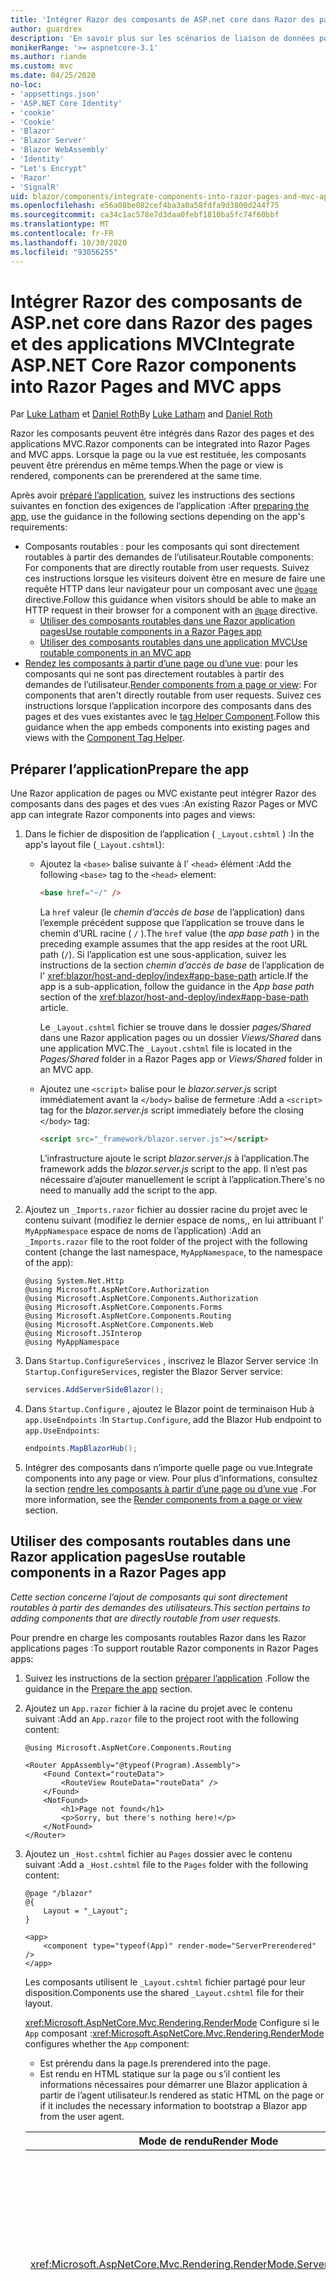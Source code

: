 ```yaml
---
title: 'Intégrer Razor des composants de ASP.net core dans Razor des pages et des applications MVC'
author: guardrex
description: 'En savoir plus sur les scénarios de liaison de données pour les composants et les éléments DOM dans les Blazor applications.'
monikerRange: '>= aspnetcore-3.1'
ms.author: riande
ms.custom: mvc
ms.date: 04/25/2020
no-loc:
- 'appsettings.json'
- 'ASP.NET Core Identity'
- 'cookie'
- 'Cookie'
- 'Blazor'
- 'Blazor Server'
- 'Blazor WebAssembly'
- 'Identity'
- "Let's Encrypt"
- 'Razor'
- 'SignalR'
uid: blazor/components/integrate-components-into-razor-pages-and-mvc-apps
ms.openlocfilehash: e56a08be082cef4ba3a0a58fdfa9d3800d244f75
ms.sourcegitcommit: ca34c1ac578e7d3daa0febf1810ba5fc74f60bbf
ms.translationtype: MT
ms.contentlocale: fr-FR
ms.lasthandoff: 10/30/2020
ms.locfileid: "93056255"
---
```

# <a name="integrate-aspnet-core-no-locrazor-components-into-no-locrazor-pages-and-mvc-apps"></a><span data-ttu-id="f71cb-103">Intégrer Razor des composants de ASP.net core dans Razor des pages et des applications MVC</span><span class="sxs-lookup"><span data-stu-id="f71cb-103">Integrate ASP.NET Core Razor components into Razor Pages and MVC apps</span></span>

<span data-ttu-id="f71cb-104">Par [Luke Latham](https://github.com/guardrex) et [Daniel Roth](https://github.com/danroth27)</span><span class="sxs-lookup"><span data-stu-id="f71cb-104">By [Luke Latham](https://github.com/guardrex) and [Daniel Roth](https://github.com/danroth27)</span></span>

<span data-ttu-id="f71cb-105">Razor les composants peuvent être intégrés dans Razor des pages et des applications MVC.</span><span class="sxs-lookup"><span data-stu-id="f71cb-105">Razor components can be integrated into Razor Pages and MVC apps.</span></span> <span data-ttu-id="f71cb-106">Lorsque la page ou la vue est restituée, les composants peuvent être prérendus en même temps.</span><span class="sxs-lookup"><span data-stu-id="f71cb-106">When the page or view is rendered, components can be prerendered at the same time.</span></span>

<span data-ttu-id="f71cb-107">Après avoir [préparé l’application](#prepare-the-app), suivez les instructions des sections suivantes en fonction des exigences de l’application :</span><span class="sxs-lookup"><span data-stu-id="f71cb-107">After [preparing the app](#prepare-the-app), use the guidance in the following sections depending on the app's requirements:</span></span>

* <span data-ttu-id="f71cb-108">Composants routables : pour les composants qui sont directement routables à partir des demandes de l’utilisateur.</span><span class="sxs-lookup"><span data-stu-id="f71cb-108">Routable components: For components that are directly routable from user requests.</span></span> <span data-ttu-id="f71cb-109">Suivez ces instructions lorsque les visiteurs doivent être en mesure de faire une requête HTTP dans leur navigateur pour un composant avec une [`@page`](xref:mvc/views/razor#page) directive.</span><span class="sxs-lookup"><span data-stu-id="f71cb-109">Follow this guidance when visitors should be able to make an HTTP request in their browser for a component with an [`@page`](xref:mvc/views/razor#page) directive.</span></span>
  * [<span data-ttu-id="f71cb-110">Utiliser des composants routables dans une Razor application pages</span><span class="sxs-lookup"><span data-stu-id="f71cb-110">Use routable components in a Razor Pages app</span></span>](#use-routable-components-in-a-razor-pages-app)
  * [<span data-ttu-id="f71cb-111">Utiliser des composants routables dans une application MVC</span><span class="sxs-lookup"><span data-stu-id="f71cb-111">Use routable components in an MVC app</span></span>](#use-routable-components-in-an-mvc-app)
* <span data-ttu-id="f71cb-112">[Rendez les composants à partir d’une page ou d’une vue](#render-components-from-a-page-or-view): pour les composants qui ne sont pas directement routables à partir des demandes de l’utilisateur.</span><span class="sxs-lookup"><span data-stu-id="f71cb-112">[Render components from a page or view](#render-components-from-a-page-or-view): For components that aren't directly routable from user requests.</span></span> <span data-ttu-id="f71cb-113">Suivez ces instructions lorsque l’application incorpore des composants dans des pages et des vues existantes avec le [tag Helper Component](xref:mvc/views/tag-helpers/builtin-th/component-tag-helper).</span><span class="sxs-lookup"><span data-stu-id="f71cb-113">Follow this guidance when the app embeds components into existing pages and views with the [Component Tag Helper](xref:mvc/views/tag-helpers/builtin-th/component-tag-helper).</span></span>

## <a name="prepare-the-app"></a><span data-ttu-id="f71cb-114">Préparer l’application</span><span class="sxs-lookup"><span data-stu-id="f71cb-114">Prepare the app</span></span>

<span data-ttu-id="f71cb-115">Une Razor application de pages ou MVC existante peut intégrer Razor des composants dans des pages et des vues :</span><span class="sxs-lookup"><span data-stu-id="f71cb-115">An existing Razor Pages or MVC app can integrate Razor components into pages and views:</span></span>

1. <span data-ttu-id="f71cb-116">Dans le fichier de disposition de l’application ( `_Layout.cshtml` ) :</span><span class="sxs-lookup"><span data-stu-id="f71cb-116">In the app's layout file (`_Layout.cshtml`):</span></span>

   * <span data-ttu-id="f71cb-117">Ajoutez la `<base>` balise suivante à l' `<head>` élément :</span><span class="sxs-lookup"><span data-stu-id="f71cb-117">Add the following `<base>` tag to the `<head>` element:</span></span>

     ```html
     <base href="~/" />
     ```

     <span data-ttu-id="f71cb-118">La `href` valeur (le *chemin d’accès de base* de l’application) dans l’exemple précédent suppose que l’application se trouve dans le chemin d’URL racine ( `/` ).</span><span class="sxs-lookup"><span data-stu-id="f71cb-118">The `href` value (the *app base path* ) in the preceding example assumes that the app resides at the root URL path (`/`).</span></span> <span data-ttu-id="f71cb-119">Si l’application est une sous-application, suivez les instructions de la section *chemin d’accès de base* de l’application de l' <xref:blazor/host-and-deploy/index#app-base-path> article.</span><span class="sxs-lookup"><span data-stu-id="f71cb-119">If the app is a sub-application, follow the guidance in the *App base path* section of the <xref:blazor/host-and-deploy/index#app-base-path> article.</span></span>

     <span data-ttu-id="f71cb-120">Le `_Layout.cshtml` fichier se trouve dans le dossier *pages/Shared* dans une Razor application pages ou un dossier *Views/Shared* dans une application MVC.</span><span class="sxs-lookup"><span data-stu-id="f71cb-120">The `_Layout.cshtml` file is located in the *Pages/Shared* folder in a Razor Pages app or *Views/Shared* folder in an MVC app.</span></span>

   * <span data-ttu-id="f71cb-121">Ajoutez une `<script>` balise pour le *blazor.server.js* script immédiatement avant la `</body>` balise de fermeture :</span><span class="sxs-lookup"><span data-stu-id="f71cb-121">Add a `<script>` tag for the *blazor.server.js* script immediately before the closing `</body>` tag:</span></span>

     ```html
     <script src="_framework/blazor.server.js"></script>
     ```

     <span data-ttu-id="f71cb-122">L’infrastructure ajoute le script *blazor.server.js* à l’application.</span><span class="sxs-lookup"><span data-stu-id="f71cb-122">The framework adds the *blazor.server.js* script to the app.</span></span> <span data-ttu-id="f71cb-123">Il n’est pas nécessaire d’ajouter manuellement le script à l’application.</span><span class="sxs-lookup"><span data-stu-id="f71cb-123">There's no need to manually add the script to the app.</span></span>

1. <span data-ttu-id="f71cb-124">Ajoutez un `_Imports.razor` fichier au dossier racine du projet avec le contenu suivant (modifiez le dernier espace de noms,, en lui attribuant l' `MyAppNamespace` espace de noms de l’application) :</span><span class="sxs-lookup"><span data-stu-id="f71cb-124">Add an `_Imports.razor` file to the root folder of the project with the following content (change the last namespace, `MyAppNamespace`, to the namespace of the app):</span></span>

   ```razor
   @using System.Net.Http
   @using Microsoft.AspNetCore.Authorization
   @using Microsoft.AspNetCore.Components.Authorization
   @using Microsoft.AspNetCore.Components.Forms
   @using Microsoft.AspNetCore.Components.Routing
   @using Microsoft.AspNetCore.Components.Web
   @using Microsoft.JSInterop
   @using MyAppNamespace
   ```

1. <span data-ttu-id="f71cb-125">Dans `Startup.ConfigureServices` , inscrivez le Blazor Server service :</span><span class="sxs-lookup"><span data-stu-id="f71cb-125">In `Startup.ConfigureServices`, register the Blazor Server service:</span></span>

   ```csharp
   services.AddServerSideBlazor();
   ```

1. <span data-ttu-id="f71cb-126">Dans `Startup.Configure` , ajoutez le Blazor point de terminaison Hub à `app.UseEndpoints` :</span><span class="sxs-lookup"><span data-stu-id="f71cb-126">In `Startup.Configure`, add the Blazor Hub endpoint to `app.UseEndpoints`:</span></span>

   ```csharp
   endpoints.MapBlazorHub();
   ```

1. <span data-ttu-id="f71cb-127">Intégrer des composants dans n’importe quelle page ou vue.</span><span class="sxs-lookup"><span data-stu-id="f71cb-127">Integrate components into any page or view.</span></span> <span data-ttu-id="f71cb-128">Pour plus d’informations, consultez la section [rendre les composants à partir d’une page ou d’une vue](#render-components-from-a-page-or-view) .</span><span class="sxs-lookup"><span data-stu-id="f71cb-128">For more information, see the [Render components from a page or view](#render-components-from-a-page-or-view) section.</span></span>

## <a name="use-routable-components-in-a-no-locrazor-pages-app"></a><span data-ttu-id="f71cb-129">Utiliser des composants routables dans une Razor application pages</span><span class="sxs-lookup"><span data-stu-id="f71cb-129">Use routable components in a Razor Pages app</span></span>

<span data-ttu-id="f71cb-130">*Cette section concerne l’ajout de composants qui sont directement routables à partir des demandes des utilisateurs.*</span><span class="sxs-lookup"><span data-stu-id="f71cb-130">*This section pertains to adding components that are directly routable from user requests.*</span></span>

<span data-ttu-id="f71cb-131">Pour prendre en charge les composants routables Razor dans les Razor applications pages :</span><span class="sxs-lookup"><span data-stu-id="f71cb-131">To support routable Razor components in Razor Pages apps:</span></span>

1. <span data-ttu-id="f71cb-132">Suivez les instructions de la section [préparer l’application](#prepare-the-app) .</span><span class="sxs-lookup"><span data-stu-id="f71cb-132">Follow the guidance in the [Prepare the app](#prepare-the-app) section.</span></span>

1. <span data-ttu-id="f71cb-133">Ajoutez un `App.razor` fichier à la racine du projet avec le contenu suivant :</span><span class="sxs-lookup"><span data-stu-id="f71cb-133">Add an `App.razor` file to the project root with the following content:</span></span>

   ```razor
   @using Microsoft.AspNetCore.Components.Routing

   <Router AppAssembly="@typeof(Program).Assembly">
       <Found Context="routeData">
           <RouteView RouteData="routeData" />
       </Found>
       <NotFound>
           <h1>Page not found</h1>
           <p>Sorry, but there's nothing here!</p>
       </NotFound>
   </Router>
   ```

1. <span data-ttu-id="f71cb-134">Ajoutez un `_Host.cshtml` fichier au `Pages` dossier avec le contenu suivant :</span><span class="sxs-lookup"><span data-stu-id="f71cb-134">Add a `_Host.cshtml` file to the `Pages` folder with the following content:</span></span>

   ```cshtml
   @page "/blazor"
   @{
       Layout = "_Layout";
   }

   <app>
       <component type="typeof(App)" render-mode="ServerPrerendered" />
   </app>
   ```

   <span data-ttu-id="f71cb-135">Les composants utilisent le `_Layout.cshtml` fichier partagé pour leur disposition.</span><span class="sxs-lookup"><span data-stu-id="f71cb-135">Components use the shared `_Layout.cshtml` file for their layout.</span></span>

   <span data-ttu-id="f71cb-136"><xref:Microsoft.AspNetCore.Mvc.Rendering.RenderMode> Configure si le `App` composant :</span><span class="sxs-lookup"><span data-stu-id="f71cb-136"><xref:Microsoft.AspNetCore.Mvc.Rendering.RenderMode> configures whether the `App` component:</span></span>

   * <span data-ttu-id="f71cb-137">Est prérendu dans la page.</span><span class="sxs-lookup"><span data-stu-id="f71cb-137">Is prerendered into the page.</span></span>
   * <span data-ttu-id="f71cb-138">Est rendu en HTML statique sur la page ou s’il contient les informations nécessaires pour démarrer une Blazor application à partir de l’agent utilisateur.</span><span class="sxs-lookup"><span data-stu-id="f71cb-138">Is rendered as static HTML on the page or if it includes the necessary information to bootstrap a Blazor app from the user agent.</span></span>

   | <span data-ttu-id="f71cb-139">Mode de rendu</span><span class="sxs-lookup"><span data-stu-id="f71cb-139">Render Mode</span></span> | <span data-ttu-id="f71cb-140">Description</span><span class="sxs-lookup"><span data-stu-id="f71cb-140">Description</span></span> |
   | ----------- | ----------- |
   | <xref:Microsoft.AspNetCore.Mvc.Rendering.RenderMode.ServerPrerendered> | <span data-ttu-id="f71cb-141">Restitue le `App` composant en HTML statique et comprend un marqueur pour une Blazor Server application.</span><span class="sxs-lookup"><span data-stu-id="f71cb-141">Renders the `App` component into static HTML and includes a marker for a Blazor Server app.</span></span> <span data-ttu-id="f71cb-142">Au démarrage de l’agent utilisateur, ce marqueur est utilisé pour démarrer une Blazor application.</span><span class="sxs-lookup"><span data-stu-id="f71cb-142">When the user-agent starts, this marker is used to bootstrap a Blazor app.</span></span> |
   | <xref:Microsoft.AspNetCore.Mvc.Rendering.RenderMode.Server> | <span data-ttu-id="f71cb-143">Restitue un marqueur pour une Blazor Server application.</span><span class="sxs-lookup"><span data-stu-id="f71cb-143">Renders a marker for a Blazor Server app.</span></span> <span data-ttu-id="f71cb-144">La sortie du `App` composant n’est pas incluse.</span><span class="sxs-lookup"><span data-stu-id="f71cb-144">Output from the `App` component isn't included.</span></span> <span data-ttu-id="f71cb-145">Au démarrage de l’agent utilisateur, ce marqueur est utilisé pour démarrer une Blazor application.</span><span class="sxs-lookup"><span data-stu-id="f71cb-145">When the user-agent starts, this marker is used to bootstrap a Blazor app.</span></span> |
   | <xref:Microsoft.AspNetCore.Mvc.Rendering.RenderMode.Static> | <span data-ttu-id="f71cb-146">Génère le rendu du `App` composant en HTML statique.</span><span class="sxs-lookup"><span data-stu-id="f71cb-146">Renders the `App` component into static HTML.</span></span> |

   <span data-ttu-id="f71cb-147">Pour plus d’informations sur le tag Helper composant, consultez <xref:mvc/views/tag-helpers/builtin-th/component-tag-helper> .</span><span class="sxs-lookup"><span data-stu-id="f71cb-147">For more information on the Component Tag Helper, see <xref:mvc/views/tag-helpers/builtin-th/component-tag-helper>.</span></span>

1. <span data-ttu-id="f71cb-148">Ajoutez un itinéraire de priorité basse pour la `_Host.cshtml` page à la configuration de point de terminaison dans `Startup.Configure` :</span><span class="sxs-lookup"><span data-stu-id="f71cb-148">Add a low-priority route for the `_Host.cshtml` page to endpoint configuration in `Startup.Configure`:</span></span>

   ```csharp
   app.UseEndpoints(endpoints =>
   {
       ...

       endpoints.MapFallbackToPage("/_Host");
   });
   ```

1. <span data-ttu-id="f71cb-149">Ajoutez des composants routables à l’application.</span><span class="sxs-lookup"><span data-stu-id="f71cb-149">Add routable components to the app.</span></span> <span data-ttu-id="f71cb-150">Exemple :</span><span class="sxs-lookup"><span data-stu-id="f71cb-150">For example:</span></span>

   ```razor
   @page "/counter"

   <h1>Counter</h1>

   ...
   ```

<span data-ttu-id="f71cb-151">Pour plus d’informations sur les espaces de noms, consultez la section [espaces de noms de composants](#component-namespaces) .</span><span class="sxs-lookup"><span data-stu-id="f71cb-151">For more information on namespaces, see the [Component namespaces](#component-namespaces) section.</span></span>

## <a name="use-routable-components-in-an-mvc-app"></a><span data-ttu-id="f71cb-152">Utiliser des composants routables dans une application MVC</span><span class="sxs-lookup"><span data-stu-id="f71cb-152">Use routable components in an MVC app</span></span>

<span data-ttu-id="f71cb-153">*Cette section concerne l’ajout de composants qui sont directement routables à partir des demandes des utilisateurs.*</span><span class="sxs-lookup"><span data-stu-id="f71cb-153">*This section pertains to adding components that are directly routable from user requests.*</span></span>

<span data-ttu-id="f71cb-154">Pour prendre en charge les composants routables Razor dans les applications MVC :</span><span class="sxs-lookup"><span data-stu-id="f71cb-154">To support routable Razor components in MVC apps:</span></span>

1. <span data-ttu-id="f71cb-155">Suivez les instructions de la section [préparer l’application](#prepare-the-app) .</span><span class="sxs-lookup"><span data-stu-id="f71cb-155">Follow the guidance in the [Prepare the app](#prepare-the-app) section.</span></span>

1. <span data-ttu-id="f71cb-156">Ajoutez un `App.razor` fichier à la racine du projet avec le contenu suivant :</span><span class="sxs-lookup"><span data-stu-id="f71cb-156">Add an `App.razor` file to the root of the project with the following content:</span></span>

   ```razor
   @using Microsoft.AspNetCore.Components.Routing

   <Router AppAssembly="@typeof(Program).Assembly">
       <Found Context="routeData">
           <RouteView RouteData="routeData" />
       </Found>
       <NotFound>
           <h1>Page not found</h1>
           <p>Sorry, but there's nothing here!</p>
       </NotFound>
   </Router>
   ```

1. <span data-ttu-id="f71cb-157">Ajoutez un `_Host.cshtml` fichier au `Views/Home` dossier avec le contenu suivant :</span><span class="sxs-lookup"><span data-stu-id="f71cb-157">Add a `_Host.cshtml` file to the `Views/Home` folder with the following content:</span></span>

   ```cshtml
   @{
       Layout = "_Layout";
   }

   <app>
       <component type="typeof(App)" render-mode="ServerPrerendered" />
   </app>
   ```

   <span data-ttu-id="f71cb-158">Les composants utilisent le `_Layout.cshtml` fichier partagé pour leur disposition.</span><span class="sxs-lookup"><span data-stu-id="f71cb-158">Components use the shared `_Layout.cshtml` file for their layout.</span></span>
   
   <span data-ttu-id="f71cb-159"><xref:Microsoft.AspNetCore.Mvc.Rendering.RenderMode> Configure si le `App` composant :</span><span class="sxs-lookup"><span data-stu-id="f71cb-159"><xref:Microsoft.AspNetCore.Mvc.Rendering.RenderMode> configures whether the `App` component:</span></span>

   * <span data-ttu-id="f71cb-160">Est prérendu dans la page.</span><span class="sxs-lookup"><span data-stu-id="f71cb-160">Is prerendered into the page.</span></span>
   * <span data-ttu-id="f71cb-161">Est rendu en HTML statique sur la page ou s’il contient les informations nécessaires pour démarrer une Blazor application à partir de l’agent utilisateur.</span><span class="sxs-lookup"><span data-stu-id="f71cb-161">Is rendered as static HTML on the page or if it includes the necessary information to bootstrap a Blazor app from the user agent.</span></span>

   | <span data-ttu-id="f71cb-162">Mode de rendu</span><span class="sxs-lookup"><span data-stu-id="f71cb-162">Render Mode</span></span> | <span data-ttu-id="f71cb-163">Description</span><span class="sxs-lookup"><span data-stu-id="f71cb-163">Description</span></span> |
   | ----------- | ----------- |
   | <xref:Microsoft.AspNetCore.Mvc.Rendering.RenderMode.ServerPrerendered> | <span data-ttu-id="f71cb-164">Restitue le `App` composant en HTML statique et comprend un marqueur pour une Blazor Server application.</span><span class="sxs-lookup"><span data-stu-id="f71cb-164">Renders the `App` component into static HTML and includes a marker for a Blazor Server app.</span></span> <span data-ttu-id="f71cb-165">Au démarrage de l’agent utilisateur, ce marqueur est utilisé pour démarrer une Blazor application.</span><span class="sxs-lookup"><span data-stu-id="f71cb-165">When the user-agent starts, this marker is used to bootstrap a Blazor app.</span></span> |
   | <xref:Microsoft.AspNetCore.Mvc.Rendering.RenderMode.Server> | <span data-ttu-id="f71cb-166">Restitue un marqueur pour une Blazor Server application.</span><span class="sxs-lookup"><span data-stu-id="f71cb-166">Renders a marker for a Blazor Server app.</span></span> <span data-ttu-id="f71cb-167">La sortie du `App` composant n’est pas incluse.</span><span class="sxs-lookup"><span data-stu-id="f71cb-167">Output from the `App` component isn't included.</span></span> <span data-ttu-id="f71cb-168">Au démarrage de l’agent utilisateur, ce marqueur est utilisé pour démarrer une Blazor application.</span><span class="sxs-lookup"><span data-stu-id="f71cb-168">When the user-agent starts, this marker is used to bootstrap a Blazor app.</span></span> |
   | <xref:Microsoft.AspNetCore.Mvc.Rendering.RenderMode.Static> | <span data-ttu-id="f71cb-169">Génère le rendu du `App` composant en HTML statique.</span><span class="sxs-lookup"><span data-stu-id="f71cb-169">Renders the `App` component into static HTML.</span></span> |

   <span data-ttu-id="f71cb-170">Pour plus d’informations sur le tag Helper composant, consultez <xref:mvc/views/tag-helpers/builtin-th/component-tag-helper> .</span><span class="sxs-lookup"><span data-stu-id="f71cb-170">For more information on the Component Tag Helper, see <xref:mvc/views/tag-helpers/builtin-th/component-tag-helper>.</span></span>

1. <span data-ttu-id="f71cb-171">Ajoutez une action au contrôleur d’hébergement :</span><span class="sxs-lookup"><span data-stu-id="f71cb-171">Add an action to the Home controller:</span></span>

   ```csharp
   public IActionResult Blazor()
   {
      return View("_Host");
   }
   ```

1. <span data-ttu-id="f71cb-172">Ajoutez un itinéraire de faible priorité pour l’action de contrôleur qui retourne la `_Host.cshtml` vue à la configuration du point de terminaison dans `Startup.Configure` :</span><span class="sxs-lookup"><span data-stu-id="f71cb-172">Add a low-priority route for the controller action that returns the `_Host.cshtml` view to the endpoint configuration in `Startup.Configure`:</span></span>

   ```csharp
   app.UseEndpoints(endpoints =>
   {
       ...

       endpoints.MapFallbackToController("Blazor", "Home");
   });
   ```

1. <span data-ttu-id="f71cb-173">Créez un `Pages` dossier et ajoutez des composants routables à l’application.</span><span class="sxs-lookup"><span data-stu-id="f71cb-173">Create a `Pages` folder and add routable components to the app.</span></span> <span data-ttu-id="f71cb-174">Exemple :</span><span class="sxs-lookup"><span data-stu-id="f71cb-174">For example:</span></span>

   ```razor
   @page "/counter"

   <h1>Counter</h1>

   ...
   ```

<span data-ttu-id="f71cb-175">Pour plus d’informations sur les espaces de noms, consultez la section [espaces de noms de composants](#component-namespaces) .</span><span class="sxs-lookup"><span data-stu-id="f71cb-175">For more information on namespaces, see the [Component namespaces](#component-namespaces) section.</span></span>

## <a name="render-components-from-a-page-or-view"></a><span data-ttu-id="f71cb-176">Rendre les composants à partir d’une page ou d’une vue</span><span class="sxs-lookup"><span data-stu-id="f71cb-176">Render components from a page or view</span></span>

<span data-ttu-id="f71cb-177">*Cette section se rapporte à l’ajout de composants à des pages ou à des vues, où les composants ne sont pas directement routés à partir des demandes de l’utilisateur.*</span><span class="sxs-lookup"><span data-stu-id="f71cb-177">*This section pertains to adding components to pages or views, where the components aren't directly routable from user requests.*</span></span>

<span data-ttu-id="f71cb-178">Pour afficher un composant à partir d’une page ou d’une vue, utilisez le [tag Helper Component](xref:mvc/views/tag-helpers/builtin-th/component-tag-helper).</span><span class="sxs-lookup"><span data-stu-id="f71cb-178">To render a component from a page or view, use the [Component Tag Helper](xref:mvc/views/tag-helpers/builtin-th/component-tag-helper).</span></span>

### <a name="render-stateful-interactive-components"></a><span data-ttu-id="f71cb-179">Rendu des composants interactifs avec état</span><span class="sxs-lookup"><span data-stu-id="f71cb-179">Render stateful interactive components</span></span>

<span data-ttu-id="f71cb-180">Les composants interactifs avec état peuvent être ajoutés à une Razor page ou à une vue.</span><span class="sxs-lookup"><span data-stu-id="f71cb-180">Stateful interactive components can be added to a Razor page or view.</span></span>

<span data-ttu-id="f71cb-181">Lors du rendu de la page ou de la vue :</span><span class="sxs-lookup"><span data-stu-id="f71cb-181">When the page or view renders:</span></span>

* <span data-ttu-id="f71cb-182">Le composant est prérendu avec la page ou la vue.</span><span class="sxs-lookup"><span data-stu-id="f71cb-182">The component is prerendered with the page or view.</span></span>
* <span data-ttu-id="f71cb-183">L’état initial du composant utilisé pour le prérendu est perdu.</span><span class="sxs-lookup"><span data-stu-id="f71cb-183">The initial component state used for prerendering is lost.</span></span>
* <span data-ttu-id="f71cb-184">Un nouvel état de composant est créé lorsque la SignalR connexion est établie.</span><span class="sxs-lookup"><span data-stu-id="f71cb-184">New component state is created when the SignalR connection is established.</span></span>

<span data-ttu-id="f71cb-185">La Razor page suivante affiche un `Counter` composant :</span><span class="sxs-lookup"><span data-stu-id="f71cb-185">The following Razor page renders a `Counter` component:</span></span>

```cshtml
<h1>My Razor Page</h1>

<component type="typeof(Counter)" render-mode="ServerPrerendered" 
    param-InitialValue="InitialValue" />

@functions {
    [BindProperty(SupportsGet=true)]
    public int InitialValue { get; set; }
}
```

<span data-ttu-id="f71cb-186">Pour plus d'informations, consultez <xref:mvc/views/tag-helpers/builtin-th/component-tag-helper>.</span><span class="sxs-lookup"><span data-stu-id="f71cb-186">For more information, see <xref:mvc/views/tag-helpers/builtin-th/component-tag-helper>.</span></span>

### <a name="render-noninteractive-components"></a><span data-ttu-id="f71cb-187">Rendre les composants non interactifs</span><span class="sxs-lookup"><span data-stu-id="f71cb-187">Render noninteractive components</span></span>

<span data-ttu-id="f71cb-188">Dans la Razor page suivante, le `Counter` composant est rendu statiquement avec une valeur initiale spécifiée à l’aide d’un formulaire.</span><span class="sxs-lookup"><span data-stu-id="f71cb-188">In the following Razor page, the `Counter` component is statically rendered with an initial value that's specified using a form.</span></span> <span data-ttu-id="f71cb-189">Étant donné que le composant est rendu statiquement, le composant n’est pas interactif :</span><span class="sxs-lookup"><span data-stu-id="f71cb-189">Since the component is statically rendered, the component isn't interactive:</span></span>

```cshtml
<h1>My Razor Page</h1>

<form>
    <input type="number" asp-for="InitialValue" />
    <button type="submit">Set initial value</button>
</form>

<component type="typeof(Counter)" render-mode="Static" 
    param-InitialValue="InitialValue" />

@functions {
    [BindProperty(SupportsGet=true)]
    public int InitialValue { get; set; }
}
```

<span data-ttu-id="f71cb-190">Pour plus d'informations, consultez <xref:mvc/views/tag-helpers/builtin-th/component-tag-helper>.</span><span class="sxs-lookup"><span data-stu-id="f71cb-190">For more information, see <xref:mvc/views/tag-helpers/builtin-th/component-tag-helper>.</span></span>

## <a name="component-namespaces"></a><span data-ttu-id="f71cb-191">Espaces de noms de composants</span><span class="sxs-lookup"><span data-stu-id="f71cb-191">Component namespaces</span></span>

<span data-ttu-id="f71cb-192">Lorsque vous utilisez un dossier personnalisé pour stocker les composants de l’application, ajoutez l’espace de noms représentant le dossier à la page/la vue ou au `_ViewImports.cshtml` fichier.</span><span class="sxs-lookup"><span data-stu-id="f71cb-192">When using a custom folder to hold the app's components, add the namespace representing the folder to either the page/view or to the `_ViewImports.cshtml` file.</span></span> <span data-ttu-id="f71cb-193">Dans l’exemple suivant :</span><span class="sxs-lookup"><span data-stu-id="f71cb-193">In the following example:</span></span>

* <span data-ttu-id="f71cb-194">Accédez `MyAppNamespace` à l’espace de noms de l’application.</span><span class="sxs-lookup"><span data-stu-id="f71cb-194">Change `MyAppNamespace` to the app's namespace.</span></span>
* <span data-ttu-id="f71cb-195">Si un dossier nommé *Components* n’est pas utilisé pour contenir les composants, accédez `Components` au dossier dans lequel se trouvent les composants.</span><span class="sxs-lookup"><span data-stu-id="f71cb-195">If a folder named *Components* isn't used to hold the components, change `Components` to the folder where the components reside.</span></span>

```cshtml
@using MyAppNamespace.Components
```

<span data-ttu-id="f71cb-196">Le `_ViewImports.cshtml` fichier se trouve dans le `Pages` dossier d’une Razor application pages ou dans le `Views` dossier d’une application MVC.</span><span class="sxs-lookup"><span data-stu-id="f71cb-196">The `_ViewImports.cshtml` file is located in the `Pages` folder of a Razor Pages app or the `Views` folder of an MVC app.</span></span>

<span data-ttu-id="f71cb-197">Pour plus d'informations, consultez <xref:blazor/components/index#namespaces>.</span><span class="sxs-lookup"><span data-stu-id="f71cb-197">For more information, see <xref:blazor/components/index#namespaces>.</span></span>
